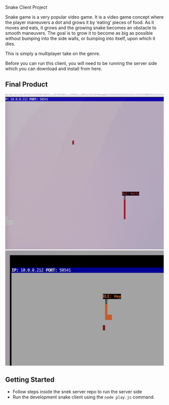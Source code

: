 Snake Client Project

Snake game is a very popular video game. It is a video game concept where the player maneuvers a dot and grows it by ‘eating’ pieces of food. As it moves and eats, it grows and the growing snake becomes an obstacle to smooth maneuvers. The goal is to grow it to become as big as possible without bumping into the side walls, or bumping into itself, upon which it dies.

This is simply a multiplayer take on the genre.

Before you can run this client, you will need to be running the server side which you can download and install from here. 

## Final Product

!["Snake with my initials"](snake.png)
!["Snake saying Hello"](snake2.png)


## Getting Started

- Follow steps inside the snek server repo to run the server side
- Run the development snake client using the `node play.js` command.

[def]: #